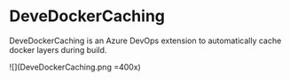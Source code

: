 # DeveDockerCaching
DeveDockerCaching is an Azure DevOps extension to automatically cache docker layers during build.

![](DeveDockerCaching.png =400x)